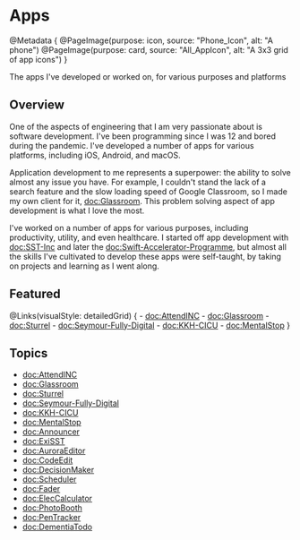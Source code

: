 #  Apps

@Metadata {
    @PageImage(purpose: icon, source: "Phone_Icon", alt: "A phone")
    @PageImage(purpose: card, source: "All_AppIcon", alt: "A 3x3 grid of app icons")
}

The apps I've developed or worked on, for various purposes and platforms

## Overview

One of the aspects of engineering that I am very passionate about is software development. I've been programming since I was 12
and bored during the pandemic. I've developed a number of apps for various platforms, including iOS, Android, and macOS.

Application development to me represents a superpower: the ability to solve almost any issue you have. For example, I couldn't
stand the lack of a search feature and the slow loading speed of Google Classroom, so I made my own client for it, <doc:Glassroom>.
This problem solving aspect of app development is what I love the most.

I've worked on a number of apps for various purposes, including productivity, utility, and even healthcare. I started off app
development with <doc:SST-Inc> and later the <doc:Swift-Accelerator-Programme>, but almost all the skills I've cultivated to 
develop these apps were self-taught, by taking on projects and learning as I went along.

## Featured

@Links(visualStyle: detailedGrid) {
    - <doc:AttendINC>
    - <doc:Glassroom>
    - <doc:Sturrel>
    - <doc:Seymour-Fully-Digital>
    - <doc:KKH-CICU>
    - <doc:MentalStop>
}

## Topics
- <doc:AttendINC>
- <doc:Glassroom>
- <doc:Sturrel>
- <doc:Seymour-Fully-Digital>
- <doc:KKH-CICU>
- <doc:MentalStop>
- <doc:Announcer>
- <doc:ExiSST>
- <doc:AuroraEditor>
- <doc:CodeEdit>
- <doc:DecisionMaker>
- <doc:Scheduler>
- <doc:Fader>
- <doc:ElecCalculator>
- <doc:PhotoBooth>
- <doc:PenTracker>
- <doc:DementiaTodo>

